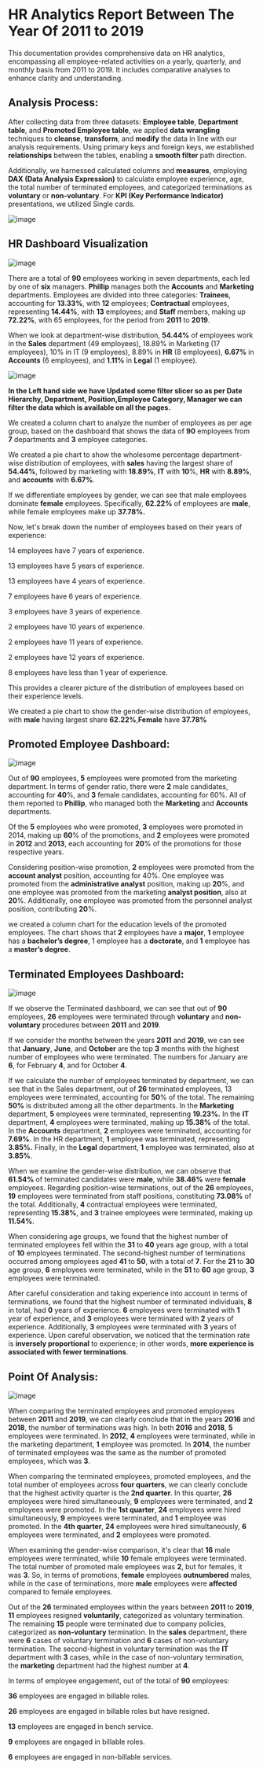  # **HR Analytics Report Between The Year Of 2011 to 2019**
 

This documentation provides comprehensive data on HR analytics, encompassing all employee-related activities on a yearly, quarterly, and monthly basis from 2011 to 2019. It includes comparative analyses to enhance clarity and understanding.
 
## **Analysis Process**:
 

After collecting data from three datasets: **Employee table**, **Department table**, and **Promoted Employee table**, we applied **data wrangling** techniques to **cleanse**, **transform**, and **modify** the data in line with our analysis requirements. Using primary keys and foreign keys, we established **relationships** between the tables, enabling a **smooth filter** path direction.

Additionally, we harnessed calculated columns and **measures**, employing **DAX (Data Analysis Expression)** to calculate employee experience, age, the total number of terminated employees, and categorized terminations as **voluntary** or **non-voluntary**. For **KPI (Key Performance Indicator)** presentations, we utilized Single cards.

![image](https://github.com/github-aapmor/PowerBI-Reports/assets/149660927/2f4c10da-13f9-46fe-be60-a6b7f03bdbde)

 
## **HR Dashboard Visualization**


![image](https://github.com/github-aapmor/PowerBI-Reports/assets/149660927/59b1613f-1d75-4f6d-a617-d52a17ed11b9)

There are a total of **90** employees working in seven departments, each led by one of **six** managers. **Phillip** manages both the **Accounts** and **Marketing** departments. Employees are divided into three categories: **Trainees**, accounting for **13.33%**, with **12** employees; **Contractual** employees, representing **14.44%**, with **13** employees; and **Staff** members, making up **72.22%**, with 65 employees, for the period from **2011** to **2019**.

When we look at department-wise distribution, **54.44%** of employees work in the **Sales** department (49 employees), 18.89% in Marketing (17 employees), 10% in IT (9 employees), 8.89% in **HR** (8 employees), **6.67%** in **Accounts** (6 employees), and **1.11%** in **Legal** (1 employee).


![image](https://github.com/github-aapmor/PowerBI-Reports/assets/149660927/8958e15c-2bbc-4492-a14a-908e7ec75dbe)

**In the Left hand side we have Updated some filter slicer so as per Date Hierarchy, Department, Position,Employee Category, Manager we can filter the data which is available on all the pages.**




We created a column chart to analyze the number of employees as per age group, based on the dashboard that shows the data of **90** employees from **7** departments and **3** employee categories.


We created a pie chart to show the wholesome percentage department-wise distribution of employees, with **sales** having the largest share of **54.44%**, followed by marketing with **18.89%**, **IT** with **10**%, **HR** with **8.89%**, and **accounts** with **6.67%**.

If we differentiate employees by gender, we can see that male employees dominate **female** employees. Specifically, **62.22%** of employees are **male**, while female employees make up **37.78%.**

Now, let's break down the number of employees based on their years of experience:

14 employees have 7 years of experience.


13 employees have 5 years of experience.


13 employees have 4 years of experience.


7 employees have 6 years of experience.


3 employees have 3 years of experience.


2 employees have 10 years of experience.


2 employees have 11 years of experience.


2 employees have 12 years of experience.


8 employees have less than 1 year of experience.


This provides a clearer picture of the distribution of employees based on their experience levels.

 
We created a pie chart to show the gender-wise distribution of employees, with **male** having largest share **62.22%**,**Female** have **37.78%**


## Promoted Employee Dashboard:



![image](https://github.com/github-aapmor/PowerBI-Reports/assets/149660927/cd5bbe30-d23a-4913-b627-9e9a553222fe)




Out of **90** employees, **5** employees were promoted from the marketing department. In terms of gender ratio, there were **2** male candidates, accounting for **40**%, and **3** female candidates, accounting for 60%. All of them reported to **Phillip**, who managed both the **Marketing** and **Accounts** departments.

Of the **5** employees who were promoted, **3** employees were promoted in 2014, making up **60**% of the promotions, and **2** employees were promoted in **2012** and **2013**, each accounting for **20**% of the promotions for those respective years.

Considering position-wise promotion, **2** employees were promoted from the **account analyst** position, accounting for 40%. One employee was promoted from the **administrative analyst** position, making up **20**%, and one employee was promoted from the marketing **analyst position**, also at **20**%. Additionally, one employee was promoted from the personnel analyst position, contributing **20**%.

  we created a column chart for the education levels of the promoted employees. The chart shows that **2** employees have a **major**, **1** employee has a **bachelor’s degree**, 1 employee has a **doctorate**, and **1** employee has a **master’s degree**.

  

## Terminated Employees Dashboard:




![image](https://github.com/github-aapmor/PowerBI-Reports/assets/149660927/a1aeae83-0ed0-4549-b71b-dfcc3b4cf309)




If we observe the Terminated dashboard, we can see that out of **90** employees, **26** employees were terminated through **voluntary** and **non-voluntary** procedures between **2011** and **2019**.

If we consider the months between the years **2011** and **2019**, we can see that **January**, **June**, and **October** are the top **3** months with the highest number of employees who were terminated. The numbers for January are **6**, for February **4**, and for October **4**.

If we calculate the number of employees terminated by department, we can see that in the Sales department, out of **26** terminated employees, 13 employees were terminated, accounting for **50**% of the total. The remaining **50%** is distributed among all the other departments. In the **Marketing** department, **5** employees were terminated, representing **19.23%.** In the **IT** department, **4** employees were terminated, making up **15.38%**  of the total. In the **Accounts** department, **2** employees were terminated, accounting for **7.69%**. In the HR department, **1** employee was terminated, representing **3.85%.** Finally, in the **Legal** department, **1** employee was terminated, also at **3.85%**.

When we examine the gender-wise distribution, we can observe that **61.54%** of terminated candidates were **male**, while **38.46%** were **female** employees. Regarding position-wise terminations, out of the **26** employees, **19** employees were terminated from staff positions, constituting **73.08%** of the total. Additionally, **4** contractual employees were terminated, representing **15.38%**, and **3** trainee employees were terminated, making up **11.54%**.

When considering age groups, we found that the highest number of terminated employees fell within the **31** to **40** years age group, with a total of **10** employees terminated. The second-highest number of terminations occurred among employees aged **41** to **50**, with a total of **7**. For the **21** to **30** age group, **6** employees were terminated, while in the **51** to **60** age group, **3** employees were terminated.

 After careful consideration and taking experience into account in terms of terminations, we found that the highest number of terminated individuals, **8** in total, had **0** years of experience. **6** employees were terminated with **1** year of experience, and **3** employees were terminated with **2** years of experience. Additionally, **3** employees were terminated with **3** years of experience. Upon careful observation, we noticed that the termination rate is **inversely proportional** to experience; in other words, **more experience is associated with fewer terminations**.


 ## Point Of Analysis:
 

![image](https://github.com/github-aapmor/PowerBI-Reports/assets/149660927/f84bcd20-28b2-4aa1-8331-d60df288b6c6)


When comparing the terminated employees and promoted employees between **2011** and **2019**, we can clearly conclude that in the years **2016** and **2018**, the number of terminations was high. In both **2016** and **2018**, **5** employees were terminated. In **2012**, **4** employees were terminated, while in the marketing department, **1** employee was promoted. In **2014**, the number of terminated employees was the same as the number of promoted employees, which was **3**.


When comparing the terminated employees, promoted employees, and the total number of employees across **four quarters**, we can clearly conclude that the highest activity quarter is the **2nd quarter**. In this quarter, **26** employees were hired simultaneously, **9** employees were terminated, and **2** employees were promoted. In the **1st quarter**, **24** employees were hired simultaneously, **9** employees were terminated, and **1** employee was promoted. In the **4th quarter**, **24** employees were hired simultaneously, **6** employees were terminated, and **2** employees were promoted.



When examining the gender-wise comparison, it's clear that **16** male employees were terminated, while **10** female employees were terminated. The total number of promoted male employees was **2**, but for females, it was **3**. So, in terms of promotions, **female** employees **outnumbered** males, while in the case of terminations, more **male** employees were **affected** compared to female employees.

Out of the **26** terminated employees within the years between **2011** to **2019**, **11** employees resigned **voluntarily**, categorized as voluntary termination. The remaining **15** people were terminated due to company policies, categorized as **non-voluntary** termination. In the **sales** department, there were **6** cases of voluntary termination and **6** cases of non-voluntary termination. The second-highest in voluntary termination was the **IT** department with **3** cases, while in the case of non-voluntary termination, the **marketing** department had the highest number at **4**.


In terms of employee engagement, out of the total of **90** employees:

**36** employees are engaged in billable roles.


**26** employees are engaged in billable roles but have resigned.


**13** employees are engaged in bench service.


**9** employees are engaged in billable roles.


**6** employees are engaged in non-billable services.





